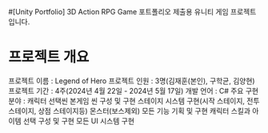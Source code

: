 #[Unity Portfolio] 3D Action RPG Game
포트폴리오 제출용 유니티 게임 프로젝트 입니다.
# 프로젝트 개요
프로젝트 이름 : Legend of Hero
프로젝트 인원 : 3명(김재훈(본인), 구학균, 김양현)
프로젝트 기간 : 4주(2024년 4월 22일 - 2024년 5월 17일)
개발 언어 : C#
주요 구현 분야 :
캐릭터 선택씬 본게임 씬 구성 및 구현
스테이지 시스템 구현(시작 스테이지, 전투 스테이지, 상점 스테이지등)
몬스터(보스제외) 모든 기능 기획 및 구현
캐릭터 스킬과 아이템 선택 구성 및 구현
모든 UI 시스템 구현

